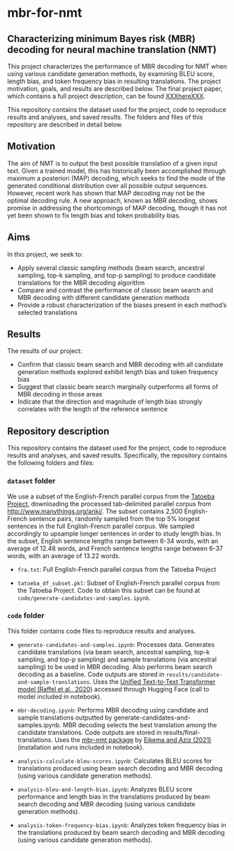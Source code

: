 # mbr-for-nmt



## Characterizing minimum Bayes risk (MBR) decoding for neural machine translation (NMT)

This project characterizes the performance of MBR decoding for NMT when using various candidate generation methods, by examining BLEU score, length bias, and token frequency bias in resulting translations. The project motivation, goals, and results are described below. The final project paper, which contains a full project description, can be found [XXXhereXXX](insert-link-here).

This repository contains the dataset used for the project, code to reproduce results and analyses, and saved results. The folders and files of this repository are described in detail below.



## Motivation

The aim of NMT is to output the best possible translation of a given input text.  Given a trained model, this has  historically  been  accomplished  through maximum a posteriori (MAP) decoding, which seeks  to find  the  mode of  the  generated conditional  distribution  over  all  possible  output sequences.  However, recent work has shown that  MAP  decoding  may  not  be  the  optimal decoding  rule.    A  new  approach,  known  as MBR decoding, shows promise  in  addressing  the  shortcomings  of MAP  decoding,  though  it  has  not  yet  been shown  to  fix  length  bias  and  token  probability  bias.  



## Aims

In this project, we seek to:

- Apply  several  classic  sampling methods (beam search, ancestral sampling, top-k sampling, and top-p sampling) to produce candidate translations for the MBR decoding algorithm 
- Compare and contrast the performance of classic beam search and MBR decoding with different candidate generation methods
- Provide a robust  characterization  of  the  biases  present in  each  method’s  selected  translations



## Results

The results of our project:

- Confirm  that  classic  beam  search  and  MBR decoding with all candidate generation methods explored exhibit length bias and token frequency bias
- Suggest that classic beam search marginally outperforms all forms of MBR decoding  in  those  areas
- Indicate that the direction and magnitude of length bias strongly correlates with the length of the reference sentence



## Repository description

This repository contains the dataset used for the project, code to reproduce results and analyses, and saved results. Specifically, the repository contains the following folders and files:


### ```dataset``` folder

We use a subset of the English-French parallel corpus from the [Tatoeba Project](https://tatoeba.org/en), downloading the processed tab-delimited parallel corpus from http://www.manythings.org/anki/. The subset contains 2,500 English-French sentence pairs, randomly sampled from the top 5\% longest sentences in the full English-French parallel corpus. We sampled accordingly to upsample longer sentences in order to study length bias. In the subset, English sentence lengths range between 6-34 words, with an average of 12.48 words, and French sentence lengths range between 6-37 words, with an average of 13.22 words.

- ```fra.txt```: Full English-French parallel corpus from the Tatoeba Project

- ```tatoeba_df_subset.pkl```: Subset of English-French parallel corpus from the Tatoeba Project. Code to obtain this subset can be found at ```code/generate-candidates-and-samples.ipynb```.



### ```code``` folder

This folder contains code files to reproduce results and analyses. 

- ```generate-candidates-and-samples.ipynb```: Processes data. Generates candidate translations (via beam search, ancestral sampling, top-k sampling, and top-p sampling) and sample translations (via ancestral sampling) to be used in MBR decoding. Also performs beam search decoding as a baseline. Code outputs are stored in ```results/candidate-and-sample-translations```. Uses the [Unified Text-to-Text Transformer model (Raffel et al., 2020)](https://arxiv.org/abs/1910.10683) accessed through Hugging Face (call to model included in notebook).

- ```mbr-decoding.ipynb```: Performs MBR decoding using candidate and sample translations outputted by generate-candidates-and-samples.ipynb. MBR decoding selects the best translation among the candidate translations. Code outputs are stored in results/final-translations. Uses the [mbr-nmt package](https://github.com/Roxot/mbr-nmt) by [Eikema and Aziz (2021)](https://arxiv.org/abs/2108.04718) (installation and runs included in notebook).

- ```analysis-calculate-bleu-scores.ipynb```: Calculates BLEU scores for translations produced using beam search decoding and MBR decoding (using various candidate generation methods).

- ```analysis-bleu-and-length-bias.ipynb```: Analyzes BLEU score performance and length bias in the translations produced by beam search decoding and MBR decoding (using various candidate generation methods).

- ```analysis-token-frequency-bias.ipynb```: Analyzes token frequency bias in the translations produced by beam search decoding and MBR decoding (using various candidate generation methods).











